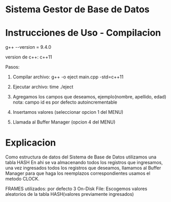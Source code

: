 # Sistema Gestor de Base de Datos

# Instrucciones de Uso - Compilacion

g++ --version = 9.4.0

version de c++:
c++11

Pasos:

1. Compilar archivo: g++ -o eject main.cpp -std=c++11
2. Ejecutar archivo: time ./eject

3. Agregamos los campos que deseamos, ejemplo(nombre, apellido, edad) nota: campo id es por defecto autoincrementable
4. Insertamos valores (seleccionar opcion 1 del MENU) 
5. Llamada al Buffer Manager (opcion 4 del MENU)

# Explicacion

Como estructura de datos del Sistema de Base de Datos utilizamos una tabla HASH
En ahi se va almacenando todos los registros que ingresamos, una vez ingresados todos los
registros que deseamos, llamamos al Buffer Manager para que haga los reemplazos correspondientes
usamos el metodo CLOCK.

FRAMES utilizados: por defecto 3
On-Disk File: Escogemos valores aleatorios de la tabla HASH(valores previamente ingresados)
